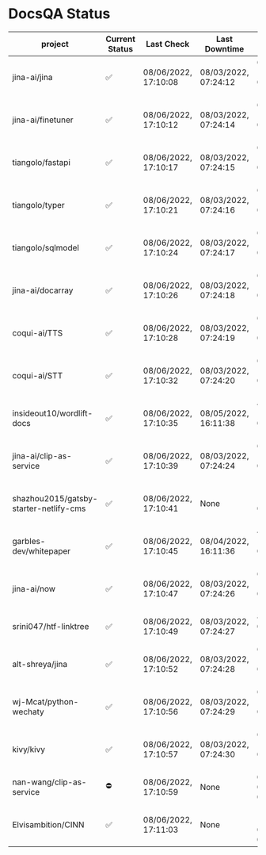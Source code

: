 # DocsQA Status

|               project                |Current Status|     Last Check     |   Last Downtime    |              % Uptime              |
|--------------------------------------|--------------|--------------------|--------------------|------------------------------------|
|jina-ai/jina                          |✅            |08/06/2022, 17:10:08|08/03/2022, 07:24:12|692.723 (since 07/29/2022, 16:38:18)|
|jina-ai/finetuner                     |✅            |08/06/2022, 17:10:12|08/03/2022, 07:24:14|691.745 (since 07/29/2022, 16:38:18)|
|tiangolo/fastapi                      |✅            |08/06/2022, 17:10:17|08/03/2022, 07:24:15|690.516 (since 07/29/2022, 16:38:18)|
|tiangolo/typer                        |✅            |08/06/2022, 17:10:21|08/03/2022, 07:24:16|689.698 (since 07/29/2022, 16:38:18)|
|tiangolo/sqlmodel                     |✅            |08/06/2022, 17:10:24|08/03/2022, 07:24:17|688.935 (since 07/29/2022, 16:38:18)|
|jina-ai/docarray                      |✅            |08/06/2022, 17:10:26|08/03/2022, 07:24:18|688.376 (since 07/29/2022, 16:38:18)|
|coqui-ai/TTS                          |✅            |08/06/2022, 17:10:28|08/03/2022, 07:24:19|687.513 (since 07/29/2022, 16:38:18)|
|coqui-ai/STT                          |✅            |08/06/2022, 17:10:32|08/03/2022, 07:24:20|686.453 (since 07/29/2022, 16:38:18)|
|insideout10/wordlift-docs             |✅            |08/06/2022, 17:10:35|08/05/2022, 16:11:38|497.161 (since 07/29/2022, 16:38:18)|
|jina-ai/clip-as-service               |✅            |08/06/2022, 17:10:39|08/03/2022, 07:24:24|684.750 (since 07/29/2022, 16:38:18)|
|shazhou2015/gatsby-starter-netlify-cms|✅            |08/06/2022, 17:10:41|None                |100.000 (since 08/03/2022, 10:30:18)|
|garbles-dev/whitepaper                |✅            |08/06/2022, 17:10:45|08/04/2022, 16:11:36|497.174 (since 07/29/2022, 16:38:18)|
|jina-ai/now                           |✅            |08/06/2022, 17:10:47|08/03/2022, 07:24:26|682.606 (since 07/29/2022, 16:38:18)|
|srini047/htf-linktree                 |✅            |08/06/2022, 17:10:49|08/03/2022, 07:24:27|8.123 (since 07/31/2022, 18:29:28)  |
|alt-shreya/jina                       |✅            |08/06/2022, 17:10:52|08/03/2022, 07:24:28|681.218 (since 07/29/2022, 16:38:18)|
|wj-Mcat/python-wechaty                |✅            |08/06/2022, 17:10:56|08/03/2022, 07:24:29|680.531 (since 07/29/2022, 16:38:18)|
|kivy/kivy                             |✅            |08/06/2022, 17:10:57|08/03/2022, 07:24:30|679.939 (since 07/29/2022, 16:38:18)|
|nan-wang/clip-as-service              |⛔️           |08/06/2022, 17:10:59|None                |0.000 (since 08/04/2022, 05:17:56)  |
|Elvisambition/CINN                    |✅            |08/06/2022, 17:11:03|None                |100.000 (since 08/04/2022, 07:09:50)|
